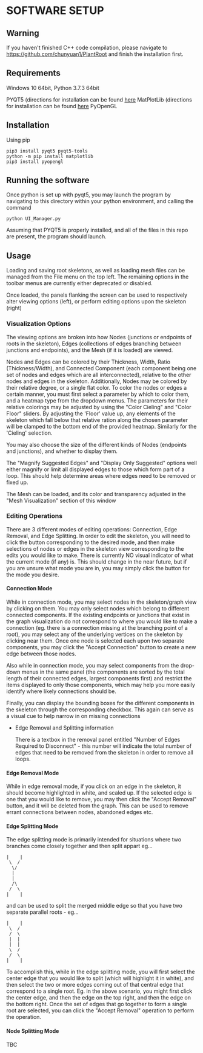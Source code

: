 # SOFTWARE SETUP

## Warning ##
 
If you haven't finished C++ code compilation, please navigate to https://github.com/chunyuan1/PlantRoot and finish the installation first.

## Requirements ##

Windows 10 64bit, Python 3.7.3 64bit

PYQT5 (directions for installation can be found [here](http://pyqt.sourceforge.net/Docs/PyQt5/installation.html)
MatPlotLib (directions for installation can be found [here](https://matplotlib.org/downloads.html)
PyOpenGL

## Installation ##

Using pip
```
pip3 install pyqt5 pyqt5-tools
python -m pip install matplotlib
pip3 install pyopengl
```


## Running the software ##

Once python is set up with pyqt5, you may launch the program by navigating to this directory within your python environment, and calling the command
```
python UI_Manager.py
```

Assuming that PYQT5 is properly installed, and all of the files in this repo are present, the program should launch.


## Usage ##

Loading and saving root skeletons, as well as loading mesh files can be managed from the File menu on the top left.  The remaining options in the toolbar menus are currently either deprecated or disabled.

Once loaded, the panels flanking the screen can be used to respectively alter viewing options (left), or perform editing options upon the skeleton (right)



### Visualization Options ###

The viewing options are broken into how Nodes (junctions or endpoints of roots in the skeleton), Edges (collections of edges branching between junctions and endpoints), and the Mesh (if it is loaded) are viewed.

Nodes and Edges can be colored by their Thickness, Width, Ratio (Thickness/Width), and Connected Component (each component being one set of nodes and edges which are all interconnected), relative to the other nodes and edges in the skeleton.  Additionally, Nodes may be colored by their relative degree, or a single flat color.  To color the nodes or edges a certain manner, you must first select a parameter by which to color them, and a heatmap type from the dropdown menus.  The parameters for their relative colorings may be adjusted by using the "Color Cieling" and "Color Floor" sliders.  By adjusting the 'Floor' value up, any elements of the skeleton which fall below that relative ration along the chosen parameter will be clamped to the bottom end of the provided heatmap.  Similarly for the 'Cieling' selection.

You may also choose the size of the different kinds of Nodes (endpoints and junctions), and whether to display them.

The "Magnify Suggested Edges" and "Display Only Suggested" options well either magnify or limit all displayed edges to those which form part of a loop.  This should help determine areas where edges need to be removed or fixed up.


The Mesh can be loaded, and its color and transparency adjusted in the "Mesh Visualization" section of this window



### Editing Operations ###

There are 3 different modes of editing operations: Connection, Edge Removal, and Edge Splitting.  In order to edit the skeleton, you will need to click the button corresponding to the desired mode, and then make selections of nodes or edges in the skeleton view corresponding to the edits you would like to make.  There is currently NO visual indicator of what the current mode (if any) is.  This should change in the near future, but if you are unsure what mode you are in, you may simply click the button for the mode you desire.

#### Connection Mode ####

While in connection mode, you may select nodes in the skeleton/graph view by clicking on them.  You may only select nodes which belong to different connected components.  If the existing endpoints or junctions that exist in the graph visualization do not correspond to where you would like to make a connection (eg. there is a connection missing at the branching point of a root), you may select any of the underlying vertices on the skeleton by clicking near them.  Once one node is selected each upon two separate components, you may click the "Accept Connection" button to create a new edge between those nodes.

Also while in connection mode, you may select components from the drop-down menus in the same panel (the components are sorted by the total length of their connected edges, largest components first) and restrict the items displayed to only those components, which may help you more easily identify where likely connections should be.

Finally, you can display the bounding boxes for the different components in the skeleton through the corresponding checkbox.  This again can serve as a visual cue to help narrow in on missing connections

- Edge Removal and Splitting information
	
  There is a textbox in the removal panel entitled "Number of Edges Required to Disconnect" - this number will indicate the total number of edges that need to be removed from the skeleton in order to remove all loops.

#### Edge Removal Mode ####
	
While in edge removal mode, if you click on an edge in the skeleton, it should become highlighted in white, and scaled up.  If the selected edge is one that you would like to remove, you may then click the "Accept Removal" button, and it will be deleted from the graph.  This can be used to remove errant connections between nodes, abandoned edges etc.

#### Edge Splitting Mode ####
	
The edge splitting mode is primarily intended for situations where two branches come closely together and then split appart eg...

    |    |
     \  /
      \/
      |
      |
      /\
     /  \
    |    |


and can be used to split the merged middle edge so that you have two separate parallel roots - eg...

    |    |
     \  /
     /  \
     |  |
     |  |
     \  /
     /  \
    |    |

To accomplish this, while in the edge splitting mode, you will first select the center edge that you would like to split (which will highlight it in white), and then select the two or more edges coming out of that central edge that correspond to a single root.  Eg. in the above scenario, you might first click the center edge, and then the edge on the top right, and then the edge on the bottom right.  Once the set of edges that go together to form a single root are selected, you can click the "Accept Removal" operation to perform the operation.

#### Node Splitting Mode ####

TBC
